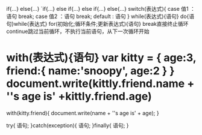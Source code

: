 if{...} 
else{...}
`if{...} 
else if{...}
else if{...}
else{...}
switch(表达式){
case 值1 ：语句
break;
case 值2 ：语句
break;
default : 语句
}
while(表达式){语句}
do{语句}while{表达式}
for(初始化;循环条件;更新表达式){语句}
break直接终止循环 continue跳过当前循环，不执行当前语句，从下一次循环开始

with(表达式){语句}
  var kitty = {
    age:3,
    friend:{
      name:'snoopy',
      age:2
    }
  }
  document.write(kittly.friend.name + '\'s age is' +kittly.friend.age)
===
  with(kitty.friend){
    document.write(name + '\'s age is' + age);
  } <!--更简洁-->
<!--异常捕获语句-->
try{
语句;
}catch(exception){
语句;
}finally{
语句;
}
